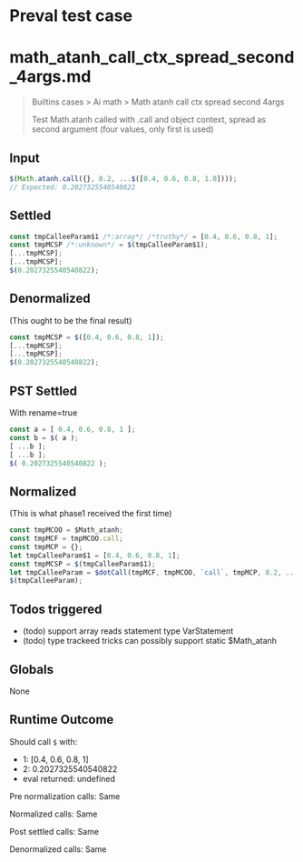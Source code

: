 # Preval test case

# math_atanh_call_ctx_spread_second_4args.md

> Builtins cases > Ai math > Math atanh call ctx spread second 4args
>
> Test Math.atanh called with .call and object context, spread as second argument (four values, only first is used)

## Input

`````js filename=intro
$(Math.atanh.call({}, 0.2, ...$([0.4, 0.6, 0.8, 1.0])));
// Expected: 0.2027325540540822
`````


## Settled


`````js filename=intro
const tmpCalleeParam$1 /*:array*/ /*truthy*/ = [0.4, 0.6, 0.8, 1];
const tmpMCSP /*:unknown*/ = $(tmpCalleeParam$1);
[...tmpMCSP];
[...tmpMCSP];
$(0.2027325540540822);
`````


## Denormalized
(This ought to be the final result)

`````js filename=intro
const tmpMCSP = $([0.4, 0.6, 0.8, 1]);
[...tmpMCSP];
[...tmpMCSP];
$(0.2027325540540822);
`````


## PST Settled
With rename=true

`````js filename=intro
const a = [ 0.4, 0.6, 0.8, 1 ];
const b = $( a );
[ ...b ];
[ ...b ];
$( 0.2027325540540822 );
`````


## Normalized
(This is what phase1 received the first time)

`````js filename=intro
const tmpMCOO = $Math_atanh;
const tmpMCF = tmpMCOO.call;
const tmpMCP = {};
let tmpCalleeParam$1 = [0.4, 0.6, 0.8, 1];
const tmpMCSP = $(tmpCalleeParam$1);
let tmpCalleeParam = $dotCall(tmpMCF, tmpMCOO, `call`, tmpMCP, 0.2, ...tmpMCSP);
$(tmpCalleeParam);
`````


## Todos triggered


- (todo) support array reads statement type VarStatement
- (todo) type trackeed tricks can possibly support static $Math_atanh


## Globals


None


## Runtime Outcome


Should call `$` with:
 - 1: [0.4, 0.6, 0.8, 1]
 - 2: 0.2027325540540822
 - eval returned: undefined

Pre normalization calls: Same

Normalized calls: Same

Post settled calls: Same

Denormalized calls: Same
